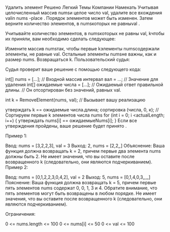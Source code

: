 Удалить элемент
Решено
Легкий
Темы
Компании
Намекать
Учитывая целочисленный массив numsи целое число val, удалите все вхождения valin nums -place . Порядок элементов может быть изменен. Затем верните количество элементов, в numsкоторых не равныval .

Учитывайте количество элементов, в numsкоторых не равны val, kчтобы их приняли, вам необходимо сделать следующее:

Измените массив numsтак, чтобы первые kэлементы numsсодержали элементы, не равные val. Остальные элементы numsне важны, как и размер nums.
Возвращаться k.
Пользовательский судья:

Судья проверит ваше решение с помощью следующего кода:

int[] nums = [...]; // Входной массив
интервал вал = ...; // Значение для удаления
int[] ожидаемые числа = [...]; // Ожидаемый ответ правильной длины.
// Он отсортирован без значений, равных val.

int k = RemoveElement(nums, val); // Вызывает вашу реализацию

утверждать k == ожидаемые числа.длина;
сортировка (числа, 0, к); // Сортируем первые k элементов числа nums
for (int i = 0; i <actualLength; i++) {
утверждать nums[i] == ожидаемыеNums[i];
}
Если все утверждения пройдены, ваше решение будет принято .



Пример 1:

Ввод: nums = [3,2,2,3], val = 3
Выход: 2, nums = [2,2,_,_]
Объяснение: Ваша функция должна возвращать k = 2, причем первые два элемента nums должны быть 2.
Не имеет значения, что вы оставите после возвращенного k (следовательно, они являются подчеркиванием).
Пример 2:

Ввод: nums = [0,1,2,2,3,0,4,2], val = 2
Выход: 5, nums = [0,1,4,0,3,_,_,_]
Пояснение: Ваша функция должна возвращать k = 5, причем первые пять элементов nums содержат 0, 0, 1, 3 и 4.
Обратите внимание, что пять элементов могут быть возвращены в любом порядке.
Не имеет значения, что вы оставите после возвращенного k (следовательно, они являются подчеркиванием).


Ограничения:

0 <= nums.length <= 100
0 <= nums[i] <= 50
0 <= val <= 100